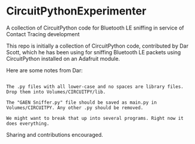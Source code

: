 # CircuitPythonExperimenter
A collection of CircuitPython code for Bluetooth LE sniffing in service of Contact Tracing development

This repo is initially a collection of CircuitPython code, contributed by Dar Scott, which he has been using for sniffing Bluetooth LE packets using CircuitPython installed on an Adafruit module.

Here are some notes from Dar:
```Here are some CircuitPython files for a tinker space I call GAEN Sniffer.

The .py files with all lower-case and no spaces are library files. Drop them into Volumes/CIRCUITPY/lib.

The "GAEN Sniffer.py" file should be saved as main.py in Volumes/CIRCUITPY. Any other .py should be removed. 

We might want to break that up into several programs. Right now it does everything.
```

Sharing and contributions encouraged.


